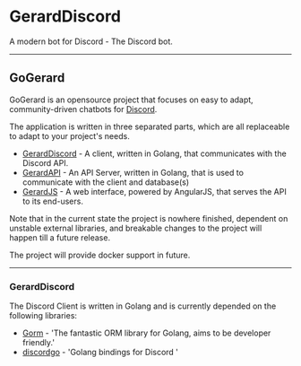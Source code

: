 # GerardDiscord
A modern bot for Discord - The Discord bot. 


----------

## GoGerard
GoGerard is an opensource project that focuses on easy to adapt, community-driven chatbots for [Discord](https://discordapp.com/).

The application is written in three separated parts, which are all replaceable to adapt to your project's needs.

 - [GerardDiscord](https://github.com/GoGerard/GerardDiscord) - A client, written in Golang, that communicates with the Discord API. 
 - [GerardAPI](https://github.com/GoGerard/GerardAPI) - An API Server, written in Golang, that is used to communicate with the client and database(s)
 - [GerardJS](https://github.com/GoGerard/GerardJS) - A web interface, powered by AngularJS, that serves the API to its end-users. 

Note that in the current state the project is nowhere finished, dependent on unstable external libraries,  and breakable changes to the project will happen till a future release. 

The project will provide docker support in future.


----------

### GerardDiscord ###

The Discord Client is written in Golang and is currently depended on the following libraries: 

 - [Gorm](https://github.com/jinzhu/gorm) - 'The fantastic ORM library for Golang, aims to be developer friendly.'
 - [discordgo](https://github.com/bwmarrin/discordgo) - 'Golang bindings for Discord '

